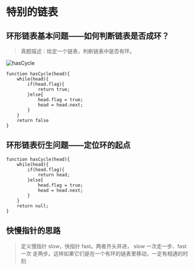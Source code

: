 # 特别的链表

## 环形链表基本问题——如何判断链表是否成环？
> 真题描述：给定一个链表，判断链表中是否有环。

![hasCycle](/hasCycle.png)
```
function hasCycle(head){
    while(head){
        if(head.flag){
            return true;
        }else{
            head.flag = true;
            head = head.next;
        }
    }
    return false
}
```

## 环形链表衍生问题——定位环的起点
```
function hasCycle(head){
    while(head){
        if(head.flag){
            return head;
        }else{
            head.flag = true;
            head = head.next;
        }
    }
    return null;
}
```

## 快慢指针的思路

> 定义慢指针 slow，快指针 fast。两者齐头并进， slow 一次走一步、fast 一次 走两步。这样如果它们是在一个有环的链表里移动，一定有相遇的时刻